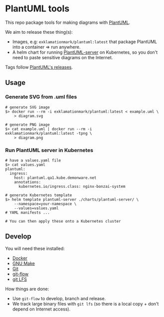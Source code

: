 PlantUML tools
==============

This repo package tools for making diagrams with [PlantUML](https://plantuml.com/).

We aim to release these thing(s):

- Images, e.g: `exklamationmark/plantuml:latest` that package PlantUML into
  a container => run anywhere.
- A helm chart for running [PlantUML-server](https://github.com/plantuml/plantuml-server)
  on Kubernetes, so you don't need to paste sensitive diagrams on the Internet.

Tags follow [PlantUML's releases](https://github.com/plantuml/plantuml/releases).

Usage
-----

### Generate SVG from .uml files

```shell
# generate SVG image
$> docker run --rm -i exklamationmark/plantuml:latest < example.uml \
	> diagram.svg

# generate PNG image
$> cat example.uml | docker run --rm -i exklamationmark/plantuml:latest -tpng \
	> diagram.png
```

### Run PlantUML server in Kubernetes

```shell
# have a values.yaml file
$> cat values.yaml
plantuml:
  ingress:
    host: plantuml.qa1.kube.demonware.net
    annotations:
      kubernetes.io/ingress.class: nginx-bonzai-system

# generate Kubernetes template
$> helm template plantuml-server ./charts/plantuml-server/ \
	--namespace=your-namespace \
	--values=values.yaml
# YAML manifests ...

# You can then apply these onto a Kubernetes cluster
```

Develop
-------

You will need these installed:

- [Docker](https://docs.docker.com/engine/install/)
- [GNU Make](https://www.gnu.org/software/make/)
- [Git](https://git-scm.com/)
- [git-flow](https://github.com/nvie/gitflow/wiki/Manual-installation)
- [git LFS](https://git-lfs.github.com/)


How things are done:

- Use `git-flow` to develop, branch and release.
- We track large binary files with `git lfs` (so there is a local copy + don't
  depend on Internet access).
